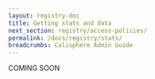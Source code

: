 ```yaml
---
layout: registry-doc
title: Getting stats and data
next_section: registry/access-policies/
permalink: /docs/registry/stats/
breadcrumbs: Calisphere Admin Guide
---
```


COMING SOON
